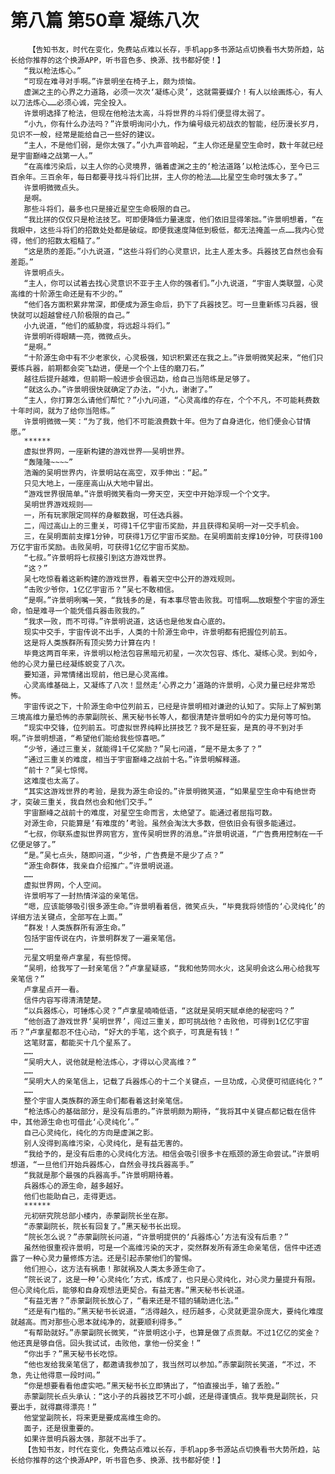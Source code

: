# 第八篇 第50章 凝练八次
        【告知书友，时代在变化，免费站点难以长存，手机app多书源站点切换看书大势所趋，站长给你推荐的这个换源APP，听书音色多、换源、找书都好使！】
       “我以枪法炼心。”
       “可现在难寻对手啊。”许景明坐在椅子上，颇为烦恼。
       虚渊之主的心界之力道路，必须一次次‘凝练心灵’，这就需要媒介！有人以绘画炼心，有人以刀法炼心……必须心诚，完全投入。
       许景明选择了枪法，但现在他枪法太高，斗将世界的斗将们便显得太弱了。
       “小九，你有什么办法吗？”许景明询问小九，作为编号级元初战衣的智能，经历漫长岁月，见识不一般，经常是能给自己一些好的建议。
       “主人，不是他们弱，是你太强了。”小九声音响起，“主人你还是星空生命时，数十年就已经是宇宙巅峰之战第一人。”
       “在高维污染后，以主人你的心灵境界，循着虚渊之主的‘枪法道路’以枪法炼心，至今已三百余年。三百余年，每日都要寻找斗将们比拼，主人你的枪法……比星空生命时强太多了。”
       许景明微微点头。
       是啊。
       那些斗将们，最多也只是接近星空生命极限的自己。
       “我比拼的仅仅只是枪法技艺。可即便降低力量速度，他们依旧显得笨拙。”许景明想着，“在我眼中，这些斗将们的招数处处都是破绽。即便我速度降低到极低，都无法掩盖一点……我内心觉得，他们的招数太粗糙了。”
       “这是质的差距。”小九说道，“这些斗将们的心灵意识，比主人差太多。兵器技艺自然也会有差距。”
       许景明点头。
       “主人，你可以试着去找心灵意识不亚于主人你的强者们。”小九说道，“宇宙人类联盟，心灵高维的十阶源生命还是有不少的。”
       “他们各方面积累非常深，即便成为源生命后，扔下了兵器技艺。可一旦重新练习兵器，很快就可以超越曾经八阶极限的自己。”
       小九说道，“他们的威胁度，将远超斗将们。”
       许景明听得眼睛一亮，微微点头。
       “是啊。”
       “十阶源生命中有不少老家伙，心灵极强，知识积累还在我之上。”许景明微笑起来，“他们只要练兵器，前期都会突飞勐进，便是一个个上佳的磨刀石。”
       越往后提升越难，但前期一般进步会很迅勐，给自己当陪练是足够了。
       “就这么办。”许景明很快就确定了办法，“小九，谢谢了。”
       “主人，你打算怎么请他们帮忙？”小九问道，“心灵高维的存在，个个不凡，不可能耗费数十年时间，就为了给你当陪练。”
       许景明微微一笑：“为了我，他们不可能浪费数十年。但为了自身进化，他们便会心甘情愿。”
       ******
       虚拟世界网，一座新构建的游戏世界——吴明世界。
       “轰隆隆~~~~”
       浩瀚的吴明世界内，许景明站在高空，双手伸出：“起。”
       只见大地上，一座座高山从大地中冒出。
       “游戏世界很简单。”许景明微笑看向一旁天空，天空中开始浮现一个个文字。
       吴明世界游戏规则——
       一，所有玩家限定同样的身躯数据，可任选兵器。
       二，闯过高山上的三重关，可得1千亿宇宙币奖励，并且获得和吴明一对一交手机会。
       三，在吴明面前支撑1分钟，可获得1万亿宇宙币奖励。在吴明面前支撑10分钟，可获得100万亿宇宙币奖励。击败吴明，可获得1亿亿宇宙币奖励。
       “七叔。”许景明将七叔接引到这方游戏世界。
       “这？”
       吴七吃惊看着这新构建的游戏世界，看着天空中公开的游戏规则。
       “击败少爷你，1亿亿宇宙币？”吴七不敢相信。
       “是啊。”许景明咧嘴一笑，“我钱多的是，有本事尽管击败我。可惜啊……放眼整个宇宙的源生命，怕是难寻一个能凭借兵器击败我的。”
       “我求一败，而不可得。”许景明说道，这话也是他发自心底的。
       现实中交手，宇宙传说不出手，人类的十阶源生命中，许景明都有把握位列前五。
       这是将人类族群所有顶尖势力计算在内！
       毕竟这两百年来，许景明以枪法包容黑暗元初星，一次次包容、炼化、凝练心灵。到如今，他的心灵力量已经凝练蜕变了八次。
       要知道，异常情绪出现前，他已是心灵高维。
       心灵高维基础上，又凝练了八次！显然走‘心界之力’道路的许景明，心灵力量已经非常恐怖。
       宇宙传说之下，十阶源生命中位列前五，已经是许景明相对谦逊的认知了。实际上了解到第三境高维力量恐怖的赤蒙副院长、黑天秘书长等人，都很清楚许景明如今的实力是何等可怕。
       “现实中交锋，位列前五。可虚拟世界纯粹比拼技艺？我不是狂妄，是真的寻不到对手啊。”许景明想道，“希望他们能给我些惊喜吧。”
       “少爷，通过三重关，就能得1千亿奖励？”吴七问道，“是不是太多了？”
       “通过三重关的难度，相当于宇宙巅峰之战前十名。”许景明解释道。
       “前十？”吴七惊愕。
       这难度也太高了。
       “其实这游戏世界的考验，是我为源生命设的。”许景明微笑道，“如果星空生命中有绝世奇才，突破三重关，我自然也会和他们交手。”
       宇宙巅峰之战前十的难度，对星空生命而言，太绝望了。能通过者屈指可数。
       对源生命，只能算是‘有难度的’考验。虽然会淘汰大多数，但依旧会有很多能通过。
       “七叔，你联系虚拟世界网官方，宣传吴明世界的消息。”许景明说道，“广告费用控制在一千亿便足够了。”
       “是。”吴七点头，随即问道，“少爷，广告费是不是少了点？”
       “源生命群体，我亲自介绍推广。”许景明说道。
       ……
       虚拟世界网，个人空间。
       许景明写了一封热情洋溢的亲笔信。
       “嗯，应该能够吸引很多源生命。”许景明看着信，微笑点头，“毕竟我将领悟的‘心灵纯化’的详细方法关键点，全部写在上面。”
       “群发！人类族群所有源生命。”
       包括宇宙传说在内，许景明群发了一遍亲笔信。
       ……
       元星文明皇帝卢拿星，有些惊愕。
       “吴明，给我写了一封亲笔信？”卢拿星疑惑，“我和他势同水火，这吴明会这么用心给我写亲笔信？”
       卢拿星点开一看。
       信件内容写得清清楚楚。
       “以兵器炼心，可锤炼心灵？”卢拿星喃喃低语，“这就是吴明天赋卓绝的秘密吗？”
       “他创造了游戏世界‘吴明世界’，闯过三重关，即可挑战他？击败他，可得到1亿亿宇宙币？”卢拿星都忍不住心动，“好大的手笔，这个疯子，可真是有钱！”
       这笔财富，都能买十几个星系了。
       ……
       “吴明大人，说他就是枪法炼心，才得以心灵高维？”
       ……
       “吴明大人的亲笔信上，记载了兵器炼心的十二个关键点，一旦功成，心灵便可彻底纯化？”
       ……
       整个宇宙人类族群的源生命们都看着这封亲笔信。
       “枪法炼心的基础部分，是没有后患的。”许景明颇为期待，“我将其中关键点都记载在信件中，其他源生命也可借此‘心灵纯化’。”
       自己心灵纯化，纯化的方向是虚渊之影。
       别人没得到高维污染，心灵纯化，是有益无害的。
       “我给予的，是没有后患的心灵纯化方法。相信会吸引很多卡在瓶颈的源生命尝试。”许景明想道，“一旦他们开始兵器炼心，自然会寻找兵器高手。”
       “我就是那个最强的兵器高手。”许景明期待着。
       兵器炼心的源生命，越多越好。
       他们也能助自己，走得更远。
       ******
       元初研究院总部小楼内，赤蒙副院长坐在那。
       “赤蒙副院长，院长有回复了。”黑天秘书长出现。
       “院长怎么说？”赤蒙副院长问道，“许景明提供的‘兵器炼心’方法有没有后患？”
       虽然他很重视许景明，可是一个高维污染的天才，突然群发所有源生命亲笔信，信件中还透露了一种心灵力量修炼方法。还是引起赤蒙他们的警惕。
       他们担心，这方法有祸患！那就祸及人类太多源生命了。
       “院长说了，这是一种‘心灵纯化’方式，练成了，也只是心灵纯化，对心灵力量提升有限。但心灵纯化后，能够和自身观想法更契合。有益无害。”黑天秘书长说道。
       “有益无害？”赤蒙副院长放心了，“看来还是不错的辅助进化法。”
       “还是有门槛的。”黑天秘书长说道，“活得越久，经历越多，心灵就更混杂庞大，要纯化难度就越高。而对那些心思本就纯净的，就要顺利得多。”
       “有帮助就好。”赤蒙副院长微笑，“许景明这小子，也算是做了点贡献。不过1亿亿的奖金？他还真是够自信。回头我试试，击败他，拿他一份奖金！”
       “你出手？”黑天秘书长吃惊。
       “他也发给我亲笔信了，都邀请我参加了，我当然可以参加。”赤蒙副院长笑道，“不过，不急，先让他得意一段时间。”
       “你是想要看看他虚实吧。”黑天秘书长立即猜出了，“怕直接出手，输了丢脸。”
       赤蒙副院长点头承认：“这小子的兵器技艺不可小觑，还是得谨慎点。我毕竟是副院长，只要出手，就得赢得漂亮！”
       他堂堂副院长，将来更是要成高维生命的。
       面子，还是很重要的。
       如果许景明兵器太强，那就不出手了。
       【告知书友，时代在变化，免费站点难以长存，手机app多书源站点切换看书大势所趋，站长给你推荐的这个换源APP，听书音色多、换源、找书都好使！】
